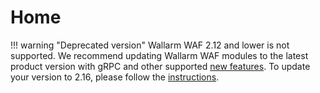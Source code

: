 # Home

!!! warning "Deprecated version"
    Wallarm WAF 2.12 and lower is not supported. We recommend updating Wallarm WAF modules to the latest product version with gRPC and other supported [new features](../updating-migrating/what-is-new/). To update your version to 2.16, please follow the [instructions](../updating-migrating/nginx-modules/).